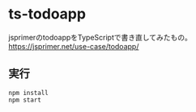 # ts-todoapp

jsprimerのtodoappをTypeScriptで書き直してみたもの。</br>
https://jsprimer.net/use-case/todoapp/

## 実行
```
npm install
npm start
```
